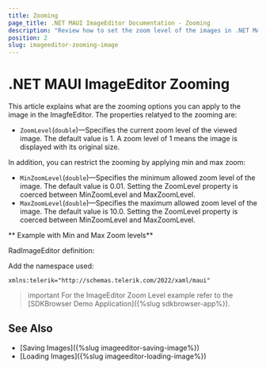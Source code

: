 ```yaml
---
title: Zooming
page_title: .NET MAUI ImageEditor Documentation - Zooming
description: "Review how to set the zoom level of the images in .NET MAUI ImageEditor control."
position: 2
slug: imageeditor-zooming-image
---
```


# .NET MAUI ImageEditor Zooming

This article explains what are the zooming options you can apply to the image in the ImagfeEditor. The properties relatyed to the zooming are:

* `ZoomLevel`(`double`)&mdash;Specifies the current zoom level of the viewed image. The default value is 1. A zoom level of 1 means the image is displayed with its original size. 

In addition, you can restrict the zooming by applying min and max zoom: 

* `MinZoomLevel`(`double`)&mdash;Specifies the minimum allowed zoom level of the image. The default value is 0.01. Setting the ZoomLevel property is coerced between MinZoomLevel and MaxZoomLevel.
* `MaxZoomLevel`(`double`)&mdash;Specifies the maximum allowed zoom level of the image. The default value is 10.0. Setting the ZoomLevel property is coerced between MinZoomLevel and MaxZoomLevel.


** Example with Min and Max Zoom levels**

RadImageEditor definition:

<snippet id='imageeditor-zoom-level'/>

Add the namespace used:

```XAML
xmlns:telerik="http://schemas.telerik.com/2022/xaml/maui"
```

 >important For the ImageEditor Zoom Level example refer to the [SDKBrowser Demo Application]({%slug sdkbrowser-app%}).

## See Also

- [Saving Images]({%slug imageeditor-saving-image%})
- [Loading Images]({%slug imageeditor-loading-image%})